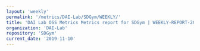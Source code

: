 ```yaml
---
layout: 'weekly'
permalink: '/metrics/DAI-Lab/SDGym/WEEKLY/'
title: 'DAI Lab OSS Metrics Metrics report for SDGym | WEEKLY-REPORT-2019-11-10'
organization: 'DAI-Lab'
repository: 'SDGym'
current_date: '2019-11-10'
---
```

